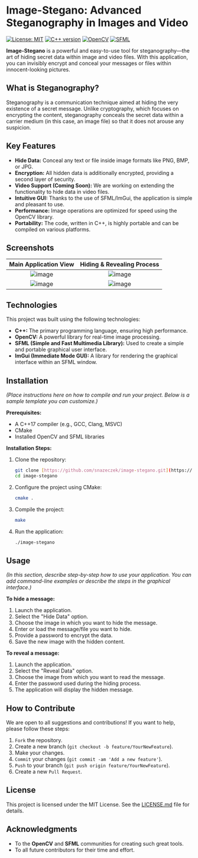 # Image-Stegano: Advanced Steganography in Images and Video

[![License: MIT](https://img.shields.io/badge/License-MIT-yellow.svg)](https://opensource.org/licenses/MIT)
[![C++ version](https://img.shields.io/badge/C%2B%2B-17-blue.svg)](https://isocpp.org/)
[![OpenCV](https://img.shields.io/badge/OpenCV-4.x-green.svg)](https://opencv.org/)
[![SFML](https://img.shields.io/badge/SFML-2.x-orange.svg)](https://www.sfml-dev.org/)

**Image-Stegano** is a powerful and easy-to-use tool for steganography—the art of hiding secret data within image and video files. With this application, you can invisibly encrypt and conceal your messages or files within innocent-looking pictures.

## What is Steganography?

Steganography is a communication technique aimed at hiding the very existence of a secret message. Unlike cryptography, which focuses on encrypting the content, steganography conceals the secret data within a carrier medium (in this case, an image file) so that it does not arouse any suspicion.

## Key Features

* **Hide Data:** Conceal any text or file inside image formats like PNG, BMP, or JPG.
* **Encryption:** All hidden data is additionally encrypted, providing a second layer of security.
* **Video Support (Coming Soon):** We are working on extending the functionality to hide data in video files.
* **Intuitive GUI:** Thanks to the use of SFML/ImGui, the application is simple and pleasant to use.
* **Performance:** Image operations are optimized for speed using the OpenCV library.
* **Portability:** The code, written in C++, is highly portable and can be compiled on various platforms.

## Screenshots

| Main Application View | Hiding & Revealing Process |
| :---: | :---: |
| ![image](https://github.com/user-attachments/assets/58e77e51-5297-43c4-81f6-41da09d8123e) | ![image](https://github.com/user-attachments/assets/d2c1964d-e421-461a-a238-586eefca3dda) |
| ![image](https://github.com/user-attachments/assets/69fb4df5-4e19-467e-9ef5-d96012df028f) | ![image](https://github.com/user-attachments/assets/9df5dbd9-a0a5-4e69-8dd9-b5290dd06d87) |


## Technologies

This project was built using the following technologies:

* **C++:** The primary programming language, ensuring high performance.
* **OpenCV:** A powerful library for real-time image processing.
* **SFML (Simple and Fast Multimedia Library):** Used to create a simple and portable graphical user interface.
* **ImGui (Immediate Mode GUI):** A library for rendering the graphical interface within an SFML window.

## Installation

*(Place instructions here on how to compile and run your project. Below is a sample template you can customize.)*

**Prerequisites:**
* A C++17 compiler (e.g., GCC, Clang, MSVC)
* CMake
* Installed OpenCV and SFML libraries

**Installation Steps:**

1.  Clone the repository:
    ```bash
    git clone [https://github.com/snazeczek/image-stegano.git](https://github.com/snazeczek/image-stegano.git)
    cd image-stegano
    ```
2.  Configure the project using CMake:
    ```bash
    cmake .
    ```
3.  Compile the project:
    ```bash
    make
    ```
4.  Run the application:
    ```bash
    ./image-stegano
    ```

## Usage

*(In this section, describe step-by-step how to use your application. You can add command-line examples or describe the steps in the graphical interface.)*

**To hide a message:**
1.  Launch the application.
2.  Select the "Hide Data" option.
3.  Choose the image in which you want to hide the message.
4.  Enter or load the message/file you want to hide.
5.  Provide a password to encrypt the data.
6.  Save the new image with the hidden content.

**To reveal a message:**
1.  Launch the application.
2.  Select the "Reveal Data" option.
3.  Choose the image from which you want to read the message.
4.  Enter the password used during the hiding process.
5.  The application will display the hidden message.

## How to Contribute

We are open to all suggestions and contributions! If you want to help, please follow these steps:

1.  `Fork` the repository.
2.  Create a new branch (`git checkout -b feature/YourNewFeature`).
3.  Make your changes.
4.  `Commit` your changes (`git commit -am 'Add a new feature'`).
5.  `Push` to your branch (`git push origin feature/YourNewFeature`).
6.  Create a new `Pull Request`.

## License

This project is licensed under the MIT License. See the [LICENSE.md](LICENSE.md) file for details.

## Acknowledgments

* To the **OpenCV** and **SFML** communities for creating such great tools.
* To all future contributors for their time and effort.
